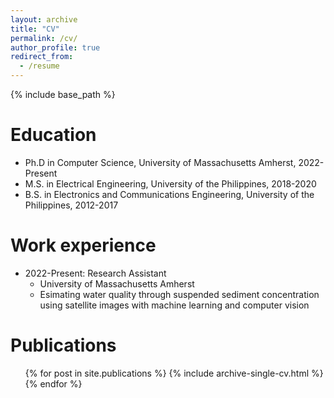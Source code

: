 ```yaml
---
layout: archive
title: "CV"
permalink: /cv/
author_profile: true
redirect_from:
  - /resume
---
```


{% include base_path %}

Education
======
* Ph.D in Computer Science, University of Massachusetts Amherst, 2022-Present
* M.S. in Electrical Engineering, University of the Philippines, 2018-2020
* B.S. in Electronics and Communications Engineering, University of the Philippines, 2012-2017

Work experience
======
* 2022-Present: Research Assistant
  * University of Massachusetts Amherst
  * Esimating water quality through suspended sediment concentration using satellite images with machine learning and computer vision


Publications
======
  <ul>{% for post in site.publications %}
    {% include archive-single-cv.html %}
  {% endfor %}</ul>
  
<!-- Talks
======
  <ul>{% for post in site.talks %}
    {% include archive-single-talk-cv.html %}
  {% endfor %}</ul>
  
Teaching
======
  <ul>{% for post in site.teaching %}
    {% include archive-single-cv.html %}
  {% endfor %}</ul>
  
Service and leadership
======
* Currently signed in to 43 different slack teams -->
